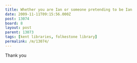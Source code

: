 ```yaml
---
title: Whether you are Ian or someone pretending to be Ian
date: 2009-11-11T09:15:56.000Z
post: 13074
board: 8
layout: post
parent: 13073
tags: [kent libraries, folkestone library]
permalink: /m/13074/
---
```

Thank you
